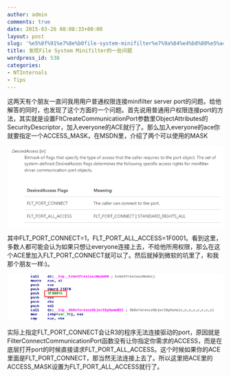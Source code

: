 ```yaml
---
author: admin
comments: true
date: 2015-03-26 08:08:33+00:00
layout: post
slug: '%e5%8f%91%e7%8e%b0file-system-minifilter%e7%9a%84%e4%b8%80%e5%a4%84%e9%97%ae%e9%a2%98'
title: 发现File System Minifilter的一处问题
wordpress_id: 538
categories:
- NTInternals
- Tips
---
```


这两天有个朋友一直问我用用户普通权限连接minifilter server port的问题。给他解答的同时，也发现了这个方面的一个问题。首先说用普通用户权限连接port的方法，其实就是设置FltCreateCommunicationPort参数里ObjectAttributes的SecurityDescriptor，加入everyone的ACE就行了。那么加入everyone的ace你就要指定一个ACCESS_MASK，在MSDN里，介绍了两个可以使用的MASK

[![20150326155009](/uploads/2015/03/20150326155009.png)](/uploads/2015/03/20150326155009.png)

其中FLT_PORT_CONNECT=1，FLT_PORT_ALL_ACCESS=1F0001。看到这里，多数人都可能会认为如果只想让everyone连接上去，不给他所用权限，那么在这个ACE里加入FLT_PORT_CONNECT就可以了。然后就掉到微软的坑里了，和我那个朋友一样:)。

[![20150326154028](/uploads/2015/03/20150326154028.png)](/uploads/2015/03/20150326154028.png)

实际上指定FLT_PORT_CONNECT会让R3的程序无法连接驱动的port，原因就是FilterConnectCommunicationPort函数没有让你指定你需求的ACCESS，而是在底层打开port的时候直接请求FLT_PORT_ALL_ACCESS。这个时候如果你的ACE里面是FLT_PORT_CONNECT，那当然无法连接上去了。所以这里把ACE里的ACCESS_MASK设置为FLT_PORT_ALL_ACCESS就行了。

